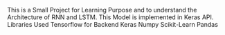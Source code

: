 This is a Small Project for Learning Purpose and to understand the Architecture of RNN and LSTM. This Model is implemented in Keras API.
Libraries Used
Tensorflow for Backend
Keras
Numpy
Scikit-Learn
Pandas
